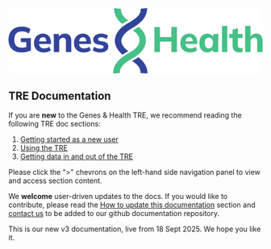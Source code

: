 ![Genes and Health logo](images/branding/genes-and-health-logo-blue-green.svg)

## TRE Documentation

If you are **new** to the Genes & Health TRE, we recommend reading the following TRE doc sections:

1. [Getting started as a new user](getting-started-as-a-new-user/what-is-a-tre.md)
2. [Using the TRE](using-the-tre/understanding-tre-folders-and-buckets.md)
3. [Getting data in and out of the TRE](getting-data-in-and-out-of-the-TRE/requesting-data-out-of-the-TRE.md)

Please click the ">" chevrons on the left-hand side navigation panel to view and access section content. 

We **welcome** user-driven updates to the docs.  If you would like to contribute, please read the [How to update this documentation](how-tos/how-to-update-this-documentation.md) section and [contact us](mailto:genesandhealth@qmul.ac.uk) to be added to our github documentation repository.

This is our new v3 documentation, live from 18 Sept 2025. We hope you like it.

<!--
<div class="grid cards">
  
    <a href="getting-started-as-a-new-user" class="md-button md-button--primary">Getting started</a>
 
    <a href="page2.md" class="md-button md-button--primary">How to guide</a>
  
    <a href="explainers" class="md-button md-button--primary">Explainers</a>
  
    <a href="page4.md" class="md-button md-button--primary">Other documents</a>

</div>
-->
